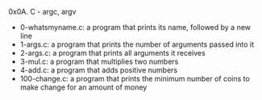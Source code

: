 0x0A. C - argc, argv
 - 0-whatsmyname.c: a program that prints its name, followed by a new line
 - 1-args.c: a program that prints the number of arguments passed into it
 - 2-args.c: a program that prints all arguments it receives
 - 3-mul.c: a program that multiplies two numbers
 - 4-add.c: a program that adds positive numbers
 - 100-change.c: a program that prints the minimum number of coins to make change for an amount of money

